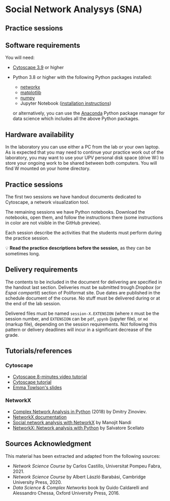 # Social Network Analysys (SNA)

## Practice sessions

## Software requirements

You will need:

* [Cytoscape 3.9](https://cytoscape.org/download.html) or higher
* Python 3.8 or higher with the following Python packages installed:
   * [networkx](https://networkx.github.io/)
   * [matplotlib](https://matplotlib.org/)
   * [numpy](https://numpy.org/)
   * Jupyter Notebook ([installation instructions](https://jupyter.org/install.html))

   or alternatively, you can use the [Anaconda](https://www.anaconda.com/products/individual) Python package manager for data science which includes all the above Python packages.

## Hardware availability

In the laboratory you can use either a PC from the lab or your own laptop. As is expected that you may need to continue your practice work out of the laboratory, you may want to use your UPV personal disk space (drive W:) to store your ongoing work to be shared between both computers. You will find W mounted on your home directory.

## Practice sessions

The first two sessions we have handout documents dedicated to Cytoscape, a network visualization tool.

The remaining sessions we have Python notebooks. Download the notebooks, open them, and follow the instructions there (some instructions in color are not visible in the GitHub preview).

Each session describe the activities that the students must perform during the practice session.

:bulb: **Read the practice descriptions before the session,** as they can be sometimes long.

## Delivery requirements

The contents to be included in the document for delivering are specified in the handout last section. Deliveries must be submitted trough *Dropbox* (or *Espai compartit*) section of Poliformat site. Due dates are published in the schedule document of the course. No stuff must be delivered during or at the end of the lab session.

Delivered files must be named `session-X.EXTENSION` (where `X` must be the session number, and `EXTENSION` can be `pdf`, `ypynb` (jupyter file), or `md` (markup file), depending on the session requirements. Not following this pattern or delivery deadlines will incur in a significant decrease of the grade.

## Tutorials/references

### Cytoscape

* [Cytoscape 8-minutes video tutorial](https://www.youtube.com/watch?v=iGpxX0Kd4Z0&list=PLFQS98nmv__wFmmSDePx9FtQ2TFRS6wdR)
* [Cytoscape tutorial](https://github.com/cytoscape/cytoscape-tutorials/wiki)
* [Emma Towlson's slides](https://www.dropbox.com/s/37zleq3ynw6e0n6/Cytoscape_2017.pdf?dl=0)

### NetworkX

* [Complex Network Analysis in Python](https://www.amazon.com/gp/product/1680502697/) (2018) by Dmitry Zinoviev.
* [NetworkX documentation](https://networkx.github.io/)
* [Social network analysis with NetworkX](https://blog.dominodatalab.com/social-network-analysis-with-networkx/) by Manojit Nandi
* [NetworkX: Network analysis with Python](https://www.cl.cam.ac.uk/~cm542/teaching/2010/stna-pdfs/stna-lecture8.pdf) by Salvatore Scellato

## Sources Acknowledgment

This material has been extracted and adapted from the following sources:

* *Network Science Course* by Carlos Castillo, Universitat Pompeu Fabra, 2021.
* *Network Science Course* by Albert László Barabási, Cambridge University Press, 2020.
* *Data Science & Complex Networks* book by Guido Caldarelli and Alessandro Chessa, Oxford University Press, 2016.





